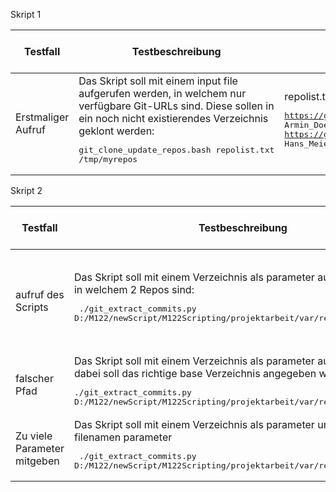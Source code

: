 Skript 1

| Testfall | Testbeschreibung | Testdaten | erwartetes Testresultat | erhaltenes Testresultat | Tester | Testdatum und Teststatus |
|  - | - | - | - | - | - | - |
| Erstmaliger Aufruf | Das Skript soll mit einem input file aufgerufen werden, in welchem nur verfügbare Git-URLs sind. Diese sollen in ein noch nicht existierendes Verzeichnis geklont werden:<pre>git_clone_update_repos.bash repolist.txt /tmp/myrepos</pre> | repolist.txt mit folgendem Inhalt:<pre>https://gitlab.com/armindoerzbachtbz/m122_praxisarbeit Armin_Doerzbach<br>https://gitlab.com/wapdc/InfoSearch/Project-2017 Hans_Meier_Peter_Mueller</pre> | Verzeichnis wird erstellt und alle Repos werden darin geklont | | | |


Skript 2

| Testfall | Testbeschreibung | Testdaten | erwartetes Testresultat | erhaltenes Testresultat | Tester | Testdatum und Teststatus |
|  - | - | - | - | - | - | - |
| aufruf des Scripts | Das Skript soll mit einem Verzeichnis als parameter augerufen werden in welchem 2 Repos sind:<pre> ./git_extract_commits.py D:/M122/newScript/M122Scripting/projektarbeit/var/repo outputfileName </pre> | Verzeichnis mit den GIT-Repos die mit dem Skript 1 geklont wurden:<pre>/var/repo</pre> | Alle Repos aus /var/repo werden gelesen und ein File /tmp/commits.csv erstellt mit allen Commits beider Repos | success | Gordon| 14.07.2022 positive|
| falscher Pfad | Das Skript soll mit einem Verzeichnis als parameter augerufen werden, dabei soll das richtige base Verzeichnis angegeben werden:<pre> ./git_extract_commits.py D:/M122/newScript/M122Scripting/projektarbeit/var/repo outputfileName </pre> | Falscher Pfad: <pre>D:/M122/newScript/M122Scripting/projektarbeit/var/repos</pre> | error: base directory does not exist | success | Gordon| 14.07.2022 positive|
| Zu viele Parameter mitgeben | Das Skript soll mit einem Verzeichnis als parameter und output filenamen parameter<pre> ./git_extract_commits.py D:/M122/newScript/M122Scripting/projektarbeit/var/repo outputfileName </pre> | Ein parameter zu viel: <pre>./git_extract_commits.py D:/M122/newScript/M122Scripting/projektarbeit/var/repo outputfileName inputfilename</pre> | error: Please pass 2 arguments | success | Gordon| 14.07.2022 positive|
